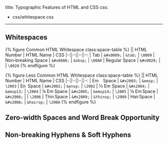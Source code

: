 title: Typographic Features of HTML and CSS
css:
- css/whitespace.css
----

<!-- more -->

## Whitespaces

{% figure Common HTML Whitespace class:space-table %}
|| HTML Number | HTML Name | CSS
|-:|:-:|:-:|:-:
| <span>&#x0009;</span>Tab | `&#x0009;` | `&tab;` | `\0009`
| Non&#x2011;breaking<span>&nbsp;</span>Space | `&#x00A0;` | `&nbsp;` | `\00A0`
| Regular<span>&#x0020;</span>Space | `&#x0020;` | | `\0020`
{% endfigure %}

{% figure Less Common HTML Whitespace class:space-table %}
|| HTML Number  | HTML Name | CSS
|-:|:-:|:-:|:-:
| Em<span>&#x2003;</span>Space | `&#x2003;` | `&emsp;` | `\2003`
| En<span>&#x2002;</span>Space | `&#x2002;` | `&ensp;` | `\2002`
| &#x2153;&nbsp;Em<span>&#x2004;</span>Space | `&#x2004;` | `&emsp13;` | `\2004`
| &frac14;&nbsp;Em<span>&#x2005;</span>Space | `&#x2005;` | `&emsp14;` | `\2005`
| &#x2159;&nbsp;Em<span>&#x2006;</span>Space | `&#x2006;` | | `\2006`
| Thin<span>&#x2009;</span>Space | `&#x2009;` | `&thinsp;` | `\2009`
| Hair<span>&#x200A;</span>Space | `&#x200A;` | `&hairsp;` | `\200A`
{% endfigure %}

## Zero-width Spaces and Word Break Opportunity

## Non-breaking Hyphens & Soft Hyphens

